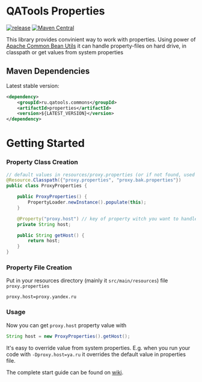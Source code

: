 # QATools Properties

[![release](http://github-release-version.herokuapp.com/github/qatools/properties/release.svg?style=flat)](https://github.com/yandex-qatools/properties/releases/latest)
[![Maven Central](https://maven-badges.herokuapp.com/maven-central/ru.qatools.commons/properties/badge.svg?style=flat)](https://maven-badges.herokuapp.com/maven-central/ru.qatools.commons/properties)  

This library provides convinient way to work with properties. Using power of [Apache Common Bean Utils](http://commons.apache.org/proper/commons-beanutils/) it can handle property-files on hard drive, in classpath or get values from system properties

## Maven Dependencies

Latest stable version:
```xml
<dependency>
    <groupId>ru.qatools.commons</groupId>
    <artifactId>properties</artifactId>
    <version>${LATEST_VERSION}</version>
</dependency>
```

# Getting Started

### Property Class Creation

```java
// default values in resources/proxy.properties (or if not found, used values from resources/proxy.bak.properties)
@Resource.Classpath({"proxy.properties", "proxy.bak.properties"})
public class ProxyProperties {

    public ProxyProperties() {
        PropertyLoader.newInstance().populate(this); 
    }

    @Property("proxy.host") // key of property witch you want to handle
    private String host;

    public String getHost() {
        return host;
    }
}
```

### Property File Creation

Put in your resources directory (mainly it `src/main/resources`) file `proxy.properties`

```properties
proxy.host=proxy.yandex.ru
```

### Usage

Now you can get `proxy.host` property value with  

```java
String host = new ProxyProperties().getHost();
```

It's easy to override value from system properties. E.g. when you run your code with `-Dproxy.host=ya.ru` it overrides the default value in properties file.

The complete start guide can be found on [wiki](http://wiki.qatools.ru/display/COMMONS/Properties).

